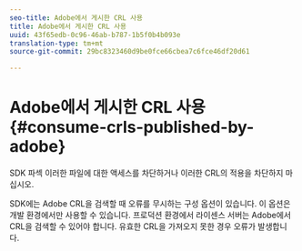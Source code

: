 ```yaml
---
seo-title: Adobe에서 게시한 CRL 사용
title: Adobe에서 게시한 CRL 사용
uuid: 43f65edb-0c96-46ab-b787-1b5f0b4b093e
translation-type: tm+mt
source-git-commit: 29bc8323460d9be0fce66cbea7c6fce46df20d61

---
```



# Adobe에서 게시한 CRL 사용{#consume-crls-published-by-adobe}

SDK 파섹 이러한 파일에 대한 액세스를 차단하거나 이러한 CRL의 적용을 차단하지 마십시오.

SDK에는 Adobe CRL을 검색할 때 오류를 무시하는 구성 옵션이 있습니다. 이 옵션은 개발 환경에서만 사용할 수 있습니다. 프로덕션 환경에서 라이센스 서버는 Adobe에서 CRL을 검색할 수 있어야 합니다. 유효한 CRL을 가져오지 못한 경우 오류가 발생합니다.
